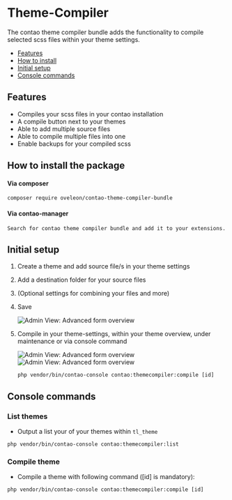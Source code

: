 # Theme-Compiler

The contao theme compiler bundle adds the functionality to compile selected scss files within your theme settings.

+ [Features](#features)
+ [How to install](#how-to-install-the-package)
+ [Initial setup](#initial-setup)
+ [Console commands](#console-commands)

## Features

- Compiles your scss files in your contao installation
- A compile button next to your themes
- Able to add multiple source files
- Able to compile multiple files into one
- Enable backups for your compiled scss

## How to install the package

#### Via composer
```
composer require oveleon/contao-theme-compiler-bundle
```

#### Via contao-manager
```
Search for contao theme compiler bundle and add it to your extensions.
```

## Initial setup

1. Create a theme and add source file/s in your theme settings


2. Add a destination folder for your source files


3. (Optional settings for combining your files and more)


4. Save

   ![Admin View: Advanced form overview](https://www.oveleon.de/share/github-assets/contao-theme-compiler-bundle/themeSettings.jpg)


5. Compile in your theme-settings, within your theme overview, under maintenance or via console command

   ![Admin View: Advanced form overview](https://www.oveleon.de/share/github-assets/contao-theme-compiler-bundle/themeOverview.jpg)
   ![Admin View: Advanced form overview](https://www.oveleon.de/share/github-assets/contao-theme-compiler-bundle/maintenanceSettings.jpg)

   ```
   php vendor/bin/contao-console contao:themecompiler:compile [id]
   ```
   
## Console commands

### List themes

- Output a list your of your themes within ``tl_theme``

```
php vendor/bin/contao-console contao:themecompiler:list
```

### Compile theme

- Compile a theme with following command ([id] is mandatory):
```
php vendor/bin/contao-console contao:themecompiler:compile [id]
```
